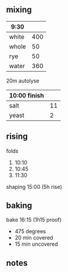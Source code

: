 ## mixing
| 9:30 |  |
| ----------- |:----|
| white       | 400 |
| whole       | 50  |
| rye         | 50  |
| water       | 360 |

20m autolyse

| 10:00 finish | |
| ----------- |:----|
| salt        | 11  |
| yeast       |  2  |

## rising
folds
1. 10:10
1. 10:45
2. 11:30

shaping 15:00 (5h rise)

## baking

bake 16:15 (1h15 proof)
- 475 degrees
- 20 min covered
- 15 min uncovered

## notes
